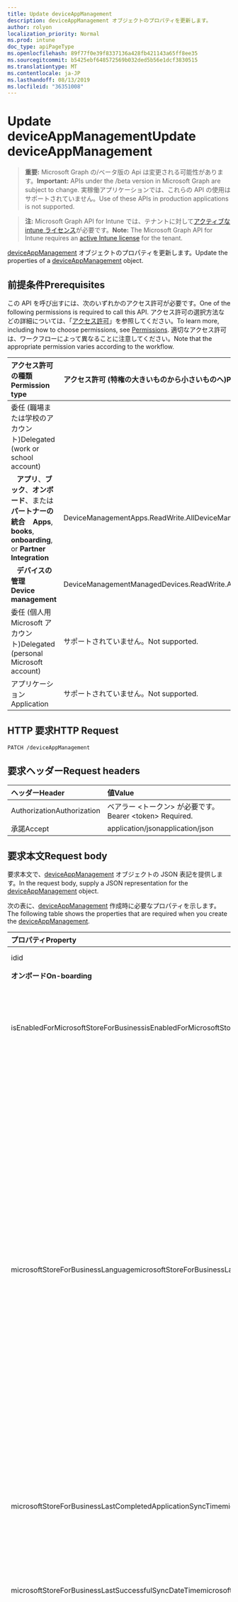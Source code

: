 ```yaml
---
title: Update deviceAppManagement
description: deviceAppManagement オブジェクトのプロパティを更新します。
author: rolyon
localization_priority: Normal
ms.prod: intune
doc_type: apiPageType
ms.openlocfilehash: 89f77f0e39f8337136a428fb421143a65ff8ee35
ms.sourcegitcommit: b5425ebf648572569b032ded5b56e1dcf3830515
ms.translationtype: MT
ms.contentlocale: ja-JP
ms.lasthandoff: 08/13/2019
ms.locfileid: "36351008"
---
```

# <a name="update-deviceappmanagement"></a><span data-ttu-id="7a586-103">Update deviceAppManagement</span><span class="sxs-lookup"><span data-stu-id="7a586-103">Update deviceAppManagement</span></span>

> <span data-ttu-id="7a586-104">**重要:** Microsoft Graph の/ベータ版の Api は変更される可能性があります。</span><span class="sxs-lookup"><span data-stu-id="7a586-104">**Important:** APIs under the /beta version in Microsoft Graph are subject to change.</span></span> <span data-ttu-id="7a586-105">実稼働アプリケーションでは、これらの API の使用はサポートされていません。</span><span class="sxs-lookup"><span data-stu-id="7a586-105">Use of these APIs in production applications is not supported.</span></span>

> <span data-ttu-id="7a586-106">**注:** Microsoft Graph API for Intune では、テナントに対して[アクティブな intune ライセンス](https://go.microsoft.com/fwlink/?linkid=839381)が必要です。</span><span class="sxs-lookup"><span data-stu-id="7a586-106">**Note:** The Microsoft Graph API for Intune requires an [active Intune license](https://go.microsoft.com/fwlink/?linkid=839381) for the tenant.</span></span>

<span data-ttu-id="7a586-107">[deviceAppManagement](../resources/intune-shared-deviceappmanagement.md) オブジェクトのプロパティを更新します。</span><span class="sxs-lookup"><span data-stu-id="7a586-107">Update the properties of a [deviceAppManagement](../resources/intune-shared-deviceappmanagement.md) object.</span></span>
## <a name="prerequisites"></a><span data-ttu-id="7a586-108">前提条件</span><span class="sxs-lookup"><span data-stu-id="7a586-108">Prerequisites</span></span>
<span data-ttu-id="7a586-109">この API を呼び出すには、次のいずれかのアクセス許可が必要です。</span><span class="sxs-lookup"><span data-stu-id="7a586-109">One of the following permissions is required to call this API.</span></span> <span data-ttu-id="7a586-110">アクセス許可の選択方法などの詳細については、「[アクセス許可](/graph/permissions-reference)」を参照してください。</span><span class="sxs-lookup"><span data-stu-id="7a586-110">To learn more, including how to choose permissions, see [Permissions](/graph/permissions-reference).</span></span>  <span data-ttu-id="7a586-111">適切なアクセス許可は、ワークフローによって異なることに注意してください。</span><span class="sxs-lookup"><span data-stu-id="7a586-111">Note that the appropriate permission varies according to the workflow.</span></span>

|<span data-ttu-id="7a586-112">アクセス許可の種類</span><span class="sxs-lookup"><span data-stu-id="7a586-112">Permission type</span></span>|<span data-ttu-id="7a586-113">アクセス許可 (特権の大きいものから小さいものへ)</span><span class="sxs-lookup"><span data-stu-id="7a586-113">Permissions (from most to least privileged)</span></span>|
|:---|:---|
| <span data-ttu-id="7a586-114">委任 (職場または学校のアカウント)</span><span class="sxs-lookup"><span data-stu-id="7a586-114">Delegated (work or school account)</span></span> | |
| <span data-ttu-id="7a586-115">&nbsp;&nbsp; **アプリ**、**ブック**、**オンボード**、または**パートナーの統合**</span><span class="sxs-lookup"><span data-stu-id="7a586-115">&nbsp; &nbsp; **Apps**, **books**, **onboarding**, or **Partner Integration**</span></span> | <span data-ttu-id="7a586-116">DeviceManagementApps.ReadWrite.All</span><span class="sxs-lookup"><span data-stu-id="7a586-116">DeviceManagementApps.ReadWrite.All</span></span> |
| <span data-ttu-id="7a586-117">&nbsp;&nbsp; **デバイスの管理**</span><span class="sxs-lookup"><span data-stu-id="7a586-117">&nbsp; &nbsp; **Device management**</span></span> | <span data-ttu-id="7a586-118">DeviceManagementManagedDevices.ReadWrite.All</span><span class="sxs-lookup"><span data-stu-id="7a586-118">DeviceManagementManagedDevices.ReadWrite.All</span></span> |
| <span data-ttu-id="7a586-119">委任 (個人用 Microsoft アカウント)</span><span class="sxs-lookup"><span data-stu-id="7a586-119">Delegated (personal Microsoft account)</span></span> | <span data-ttu-id="7a586-120">サポートされていません。</span><span class="sxs-lookup"><span data-stu-id="7a586-120">Not supported.</span></span> |
| <span data-ttu-id="7a586-121">アプリケーション</span><span class="sxs-lookup"><span data-stu-id="7a586-121">Application</span></span> | <span data-ttu-id="7a586-122">サポートされていません。</span><span class="sxs-lookup"><span data-stu-id="7a586-122">Not supported.</span></span> |

## <a name="http-request"></a><span data-ttu-id="7a586-123">HTTP 要求</span><span class="sxs-lookup"><span data-stu-id="7a586-123">HTTP Request</span></span>
<!-- {
  "blockType": "ignored"
}
-->
``` http
PATCH /deviceAppManagement
```

## <a name="request-headers"></a><span data-ttu-id="7a586-124">要求ヘッダー</span><span class="sxs-lookup"><span data-stu-id="7a586-124">Request headers</span></span>
|<span data-ttu-id="7a586-125">ヘッダー</span><span class="sxs-lookup"><span data-stu-id="7a586-125">Header</span></span>|<span data-ttu-id="7a586-126">値</span><span class="sxs-lookup"><span data-stu-id="7a586-126">Value</span></span>|
|:---|:---|
|<span data-ttu-id="7a586-127">Authorization</span><span class="sxs-lookup"><span data-stu-id="7a586-127">Authorization</span></span>|<span data-ttu-id="7a586-128">ベアラー &lt;トークン&gt; が必要です。</span><span class="sxs-lookup"><span data-stu-id="7a586-128">Bearer &lt;token&gt; Required.</span></span>|
|<span data-ttu-id="7a586-129">承諾</span><span class="sxs-lookup"><span data-stu-id="7a586-129">Accept</span></span>|<span data-ttu-id="7a586-130">application/json</span><span class="sxs-lookup"><span data-stu-id="7a586-130">application/json</span></span>|

## <a name="request-body"></a><span data-ttu-id="7a586-131">要求本文</span><span class="sxs-lookup"><span data-stu-id="7a586-131">Request body</span></span>
<span data-ttu-id="7a586-132">要求本文で、[deviceAppManagement](../resources/intune-shared-deviceappmanagement.md) オブジェクトの JSON 表記を提供します。</span><span class="sxs-lookup"><span data-stu-id="7a586-132">In the request body, supply a JSON representation for the [deviceAppManagement](../resources/intune-shared-deviceappmanagement.md) object.</span></span>

<span data-ttu-id="7a586-133">次の表に、[deviceAppManagement](../resources/intune-shared-deviceappmanagement.md) 作成時に必要なプロパティを示します。</span><span class="sxs-lookup"><span data-stu-id="7a586-133">The following table shows the properties that are required when you create the [deviceAppManagement](../resources/intune-shared-deviceappmanagement.md).</span></span>

|<span data-ttu-id="7a586-134">プロパティ</span><span class="sxs-lookup"><span data-stu-id="7a586-134">Property</span></span>|<span data-ttu-id="7a586-135">型</span><span class="sxs-lookup"><span data-stu-id="7a586-135">Type</span></span>|<span data-ttu-id="7a586-136">説明</span><span class="sxs-lookup"><span data-stu-id="7a586-136">Description</span></span>|
|:---|:---|:---|
|<span data-ttu-id="7a586-137">id</span><span class="sxs-lookup"><span data-stu-id="7a586-137">id</span></span>|<span data-ttu-id="7a586-138">String</span><span class="sxs-lookup"><span data-stu-id="7a586-138">String</span></span>|<span data-ttu-id="7a586-139">エンティティのキー。</span><span class="sxs-lookup"><span data-stu-id="7a586-139">Key of the entity.</span></span>|
|<span data-ttu-id="7a586-140">**オンボード**</span><span class="sxs-lookup"><span data-stu-id="7a586-140">**On-boarding**</span></span>|
|<span data-ttu-id="7a586-141">isEnabledForMicrosoftStoreForBusiness</span><span class="sxs-lookup"><span data-stu-id="7a586-141">isEnabledForMicrosoftStoreForBusiness</span></span>|<span data-ttu-id="7a586-142">Boolean</span><span class="sxs-lookup"><span data-stu-id="7a586-142">Boolean</span></span>|<span data-ttu-id="7a586-143">アカウントと、ビジネス向け Microsoft Store からのアプリケーションとの同期が有効にされているかどうか。</span><span class="sxs-lookup"><span data-stu-id="7a586-143">Whether the account is enabled for syncing applications from the Microsoft Store for Business.</span></span>|
|<span data-ttu-id="7a586-144">microsoftStoreForBusinessLanguage</span><span class="sxs-lookup"><span data-stu-id="7a586-144">microsoftStoreForBusinessLanguage</span></span>|<span data-ttu-id="7a586-145">String</span><span class="sxs-lookup"><span data-stu-id="7a586-145">String</span></span>|<span data-ttu-id="7a586-146">ビジネス向け Microsoft Store からのアプリケーションの同期に使用されたロケール情報。</span><span class="sxs-lookup"><span data-stu-id="7a586-146">The locale information used to sync applications from the Microsoft Store for Business.</span></span> <span data-ttu-id="7a586-147">国/地域固有のカルチャ。</span><span class="sxs-lookup"><span data-stu-id="7a586-147">Cultures that are specific to a country/region.</span></span> <span data-ttu-id="7a586-148">カルチャの名前は RFC 4646 に準拠します (Windows Vista 以降)。</span><span class="sxs-lookup"><span data-stu-id="7a586-148">The names of these cultures follow RFC 4646 (Windows Vista and later).</span></span> <span data-ttu-id="7a586-149">形式は <languagecode2>-<country/regioncode2> です。<languagecode2> は ISO 639-1 に基づく小文字 2 文字で構成されるコードで、<country/regioncode2> は ISO 3166 の基づく大文字 2 文字で構成されるコードです。</span><span class="sxs-lookup"><span data-stu-id="7a586-149">The format is <languagecode2>-<country/regioncode2>, where <languagecode2> is a lowercase two-letter code derived from ISO 639-1 and <country/regioncode2> is an uppercase two-letter code derived from ISO 3166.</span></span> <span data-ttu-id="7a586-150">たとえば、英語 (米国) 固有のカルチャは en-US です。</span><span class="sxs-lookup"><span data-stu-id="7a586-150">For example, en-US for English (United States) is a specific culture.</span></span>|
|<span data-ttu-id="7a586-151">microsoftStoreForBusinessLastCompletedApplicationSyncTime</span><span class="sxs-lookup"><span data-stu-id="7a586-151">microsoftStoreForBusinessLastCompletedApplicationSyncTime</span></span>|<span data-ttu-id="7a586-152">DateTimeOffset</span><span class="sxs-lookup"><span data-stu-id="7a586-152">DateTimeOffset</span></span>|<span data-ttu-id="7a586-153">ビジネス向け Microsoft Store からのアプリケーションの同期が最後に実行された日時。</span><span class="sxs-lookup"><span data-stu-id="7a586-153">The last time an application sync from the Microsoft Store for Business was completed.</span></span>|
|<span data-ttu-id="7a586-154">microsoftStoreForBusinessLastSuccessfulSyncDateTime</span><span class="sxs-lookup"><span data-stu-id="7a586-154">microsoftStoreForBusinessLastSuccessfulSyncDateTime</span></span>|<span data-ttu-id="7a586-155">DateTimeOffset</span><span class="sxs-lookup"><span data-stu-id="7a586-155">DateTimeOffset</span></span>|<span data-ttu-id="7a586-156">Microsoft Store for Business のアプリがアカウントに正常に同期された最終日時。</span><span class="sxs-lookup"><span data-stu-id="7a586-156">The last time the apps from the Microsoft Store for Business were synced successfully for the account.</span></span>|
|<span data-ttu-id="7a586-157">microsoftStoreForBusinessPortalSelection</span><span class="sxs-lookup"><span data-stu-id="7a586-157">microsoftStoreForBusinessPortalSelection</span></span>|[<span data-ttu-id="7a586-158">microsoftStoreForBusinessPortalSelectionOptions</span><span class="sxs-lookup"><span data-stu-id="7a586-158">microsoftStoreForBusinessPortalSelectionOptions</span></span>](../resources/intune-onboarding-microsoftstoreforbusinessportalselectionoptions.md)|<span data-ttu-id="7a586-159">エンドユーザーポータルの情報は、Microsoft Store for Business から Intune ポータルサイトにアプリケーションを同期するために使用されます。</span><span class="sxs-lookup"><span data-stu-id="7a586-159">The end user portal information is used to sync applications from the Microsoft Store for Business to Intune Company Portal.</span></span> <span data-ttu-id="7a586-160">[会社ポータルのみ]、[ \[ポータルサイトとプライベートストア]、[プライベートストアのみ] から選択するには、3\]つのオプションがあります。</span><span class="sxs-lookup"><span data-stu-id="7a586-160">There are three options to pick from \['Company portal only', 'Company portal and private store', 'Private store only'\].</span></span> <span data-ttu-id="7a586-161">可能な値は、`none`、`companyPortal`、`privateStore` です。</span><span class="sxs-lookup"><span data-stu-id="7a586-161">Possible values are: `none`, `companyPortal`, `privateStore`.</span></span>|

<span data-ttu-id="7a586-162">このメソッドは、応答をカスタマイズするための [OData クエリ パラメーター](https://developer.microsoft.com/graph/docs/concepts/query_parameters)をサポートします。</span><span class="sxs-lookup"><span data-stu-id="7a586-162">This method supports the [OData Query Parameters](https://developer.microsoft.com/graph/docs/concepts/query_parameters) to help customize the response.</span></span>

## <a name="response"></a><span data-ttu-id="7a586-163">応答</span><span class="sxs-lookup"><span data-stu-id="7a586-163">Response</span></span>
<span data-ttu-id="7a586-164">成功した場合、このメソッドは `200 OK` 応答コードと、応答本文で [deviceAppManagement](../resources/intune-shared-deviceappmanagement.md) オブジェクトを返します。</span><span class="sxs-lookup"><span data-stu-id="7a586-164">If successful, this method returns a `200 OK` response code and an updated [deviceAppManagement](../resources/intune-shared-deviceappmanagement.md) object in the response body.</span></span>

## <a name="example"></a><span data-ttu-id="7a586-165">例</span><span class="sxs-lookup"><span data-stu-id="7a586-165">Example</span></span>

### <a name="request"></a><span data-ttu-id="7a586-166">要求</span><span class="sxs-lookup"><span data-stu-id="7a586-166">Request</span></span>

<span data-ttu-id="7a586-167">以下は、要求の例です。</span><span class="sxs-lookup"><span data-stu-id="7a586-167">Here is an example of the request.</span></span>

``` http
PATCH https://graph.microsoft.com/beta/deviceAppManagement
Content-type: application/json
Content-length: 2

{}
```

### <a name="response"></a><span data-ttu-id="7a586-168">応答</span><span class="sxs-lookup"><span data-stu-id="7a586-168">Response</span></span>

<span data-ttu-id="7a586-p105">以下は、応答の例です。注:簡潔にするために、ここに示す応答オブジェクトは切り詰められている場合があります。すべてのプロパティは実際の呼び出しから返されます。</span><span class="sxs-lookup"><span data-stu-id="7a586-p105">Here is an example of the response. Note: The response object shown here may be truncated for brevity. All of the properties will be returned from an actual call.</span></span>

``` http
HTTP/1.1 200 OK
Content-Type: application/json
Content-Length: 110

{
  "@odata.type": "#microsoft.graph.deviceAppManagement",
  "id": "bbb801a3-01a3-bbb8-a301-b8bba301b8bb"
}
```






